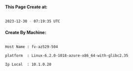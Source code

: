 
   
#### This Page Create at:

```bash

2023-12-30 - 07:19:35 UTC

```

#### Create By Machine:

```bash

Host Name : fv-az529-504

platform  : Linux-6.2.0-1018-azure-x86_64-with-glibc2.35

Ip Local  : 10.1.0.20

```

